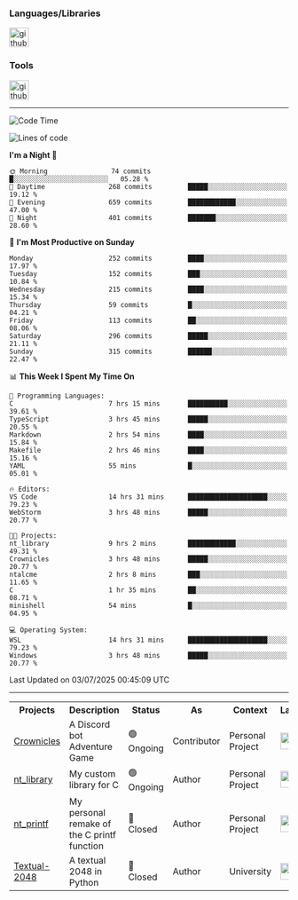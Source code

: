 <div>
    <h3>Languages/Libraries</h3>
    <img alt="github-chart" src="https://skillicons.dev/icons?i=c,py,js,ts,discordjs,html,css,md,bash" height="35px">
</div>
<div>
    <h3>Tools</h3>
    <img alt="github-chart" src="https://skillicons.dev/icons?i=discord,git,github,gitlab,vscode,webstorm,pycharm,ubuntu,pnpm,nodejs,docker" height="35px">
</div>

---
<!--START_SECTION:waka-->
![Code Time](http://img.shields.io/badge/Code%20Time-258%20hrs%2011%20mins-blue)

![Lines of code](https://img.shields.io/badge/From%20Hello%20World%20I%27ve%20Written-69.2%20thousand%20lines%20of%20code-blue)

**I'm a Night 🦉** 

```text
🌞 Morning                74 commits          █░░░░░░░░░░░░░░░░░░░░░░░░   05.28 % 
🌆 Daytime                268 commits         █████░░░░░░░░░░░░░░░░░░░░   19.12 % 
🌃 Evening                659 commits         ████████████░░░░░░░░░░░░░   47.00 % 
🌙 Night                  401 commits         ███████░░░░░░░░░░░░░░░░░░   28.60 % 
```
📅 **I'm Most Productive on Sunday** 

```text
Monday                   252 commits         ████░░░░░░░░░░░░░░░░░░░░░   17.97 % 
Tuesday                  152 commits         ███░░░░░░░░░░░░░░░░░░░░░░   10.84 % 
Wednesday                215 commits         ████░░░░░░░░░░░░░░░░░░░░░   15.34 % 
Thursday                 59 commits          █░░░░░░░░░░░░░░░░░░░░░░░░   04.21 % 
Friday                   113 commits         ██░░░░░░░░░░░░░░░░░░░░░░░   08.06 % 
Saturday                 296 commits         █████░░░░░░░░░░░░░░░░░░░░   21.11 % 
Sunday                   315 commits         ██████░░░░░░░░░░░░░░░░░░░   22.47 % 
```


📊 **This Week I Spent My Time On** 

```text
💬 Programming Languages: 
C                        7 hrs 15 mins       ██████████░░░░░░░░░░░░░░░   39.61 % 
TypeScript               3 hrs 45 mins       █████░░░░░░░░░░░░░░░░░░░░   20.55 % 
Markdown                 2 hrs 54 mins       ████░░░░░░░░░░░░░░░░░░░░░   15.84 % 
Makefile                 2 hrs 46 mins       ████░░░░░░░░░░░░░░░░░░░░░   15.16 % 
YAML                     55 mins             █░░░░░░░░░░░░░░░░░░░░░░░░   05.01 % 

🔥 Editors: 
VS Code                  14 hrs 31 mins      ████████████████████░░░░░   79.23 % 
WebStorm                 3 hrs 48 mins       █████░░░░░░░░░░░░░░░░░░░░   20.77 % 

🐱‍💻 Projects: 
nt_library               9 hrs 2 mins        ████████████░░░░░░░░░░░░░   49.31 % 
Crownicles               3 hrs 48 mins       █████░░░░░░░░░░░░░░░░░░░░   20.77 % 
ntalcme                  2 hrs 8 mins        ███░░░░░░░░░░░░░░░░░░░░░░   11.65 % 
C                        1 hr 35 mins        ██░░░░░░░░░░░░░░░░░░░░░░░   08.71 % 
minishell                54 mins             █░░░░░░░░░░░░░░░░░░░░░░░░   04.95 % 

💻 Operating System: 
WSL                      14 hrs 31 mins      ████████████████████░░░░░   79.23 % 
Windows                  3 hrs 48 mins       █████░░░░░░░░░░░░░░░░░░░░   20.77 % 
```


 Last Updated on 03/07/2025 00:45:09 UTC
<!--END_SECTION:waka-->

---
<table>
    <tr>
        <th>Projects</th>
        <th>Description</th>
        <th>Status</th>
        <th>As</th>
        <th>Context</th>
        <th>Language</th>
    </tr>
    <tr>
        <td>
            <a href="https://github.com/Crownicles/Crownicles">Crownicles</a>
        </td>
        <td>
            A Discord bot Adventure Game
        </td>
        <td>
            🟢 Ongoing
        </td>
        <td>
            Contributor
        </td>
        <td>
            Personal Project
        </td>
        <td>
            <img alt="ts icon" src="https://skillicons.dev/icons?i=ts" height="30px">
        </td>
    </tr>
    <tr>
        <td>
            <a href="https://github.com/Ntalcme/nt_library">nt_library</a>
        </td>
        <td>
            My custom library for C
        </td>
        <td>
            🟢 Ongoing
        </td>
        <td>
            Author
        </td>
        <td>
            Personal Project
        </td>
        <td>
            <img alt="ts icon" src="https://skillicons.dev/icons?i=c" height="30px">
        </td>
    <tr>
        <td>
            <a href="https://github.com/Ntalcme/nt_printf">nt_printf</a>
        </td>
        <td>
             My personal remake of the C printf function 
        </td>
        <td>
            🔴 Closed
        </td>
        <td>
            Author
        </td>
        <td>
            Personal Project
        </td>
        <td>
            <img alt="ts icon" src="https://skillicons.dev/icons?i=c" height="30px">
        </td>
    </tr>
    <tr>
        <td>
            <a href="https://github.com/Ntalcme/Textual-2048">Textual-2048</a>
        </td>
        <td>
             A textual 2048 in Python
        </td>
        <td>
            🔴 Closed
        </td>
        <td>
            Author
        </td>
        <td>
            University
        </td>
        <td>
            <img alt="ts icon" src="https://skillicons.dev/icons?i=py" height="30px">
        </td>
    </tr>
</table>
